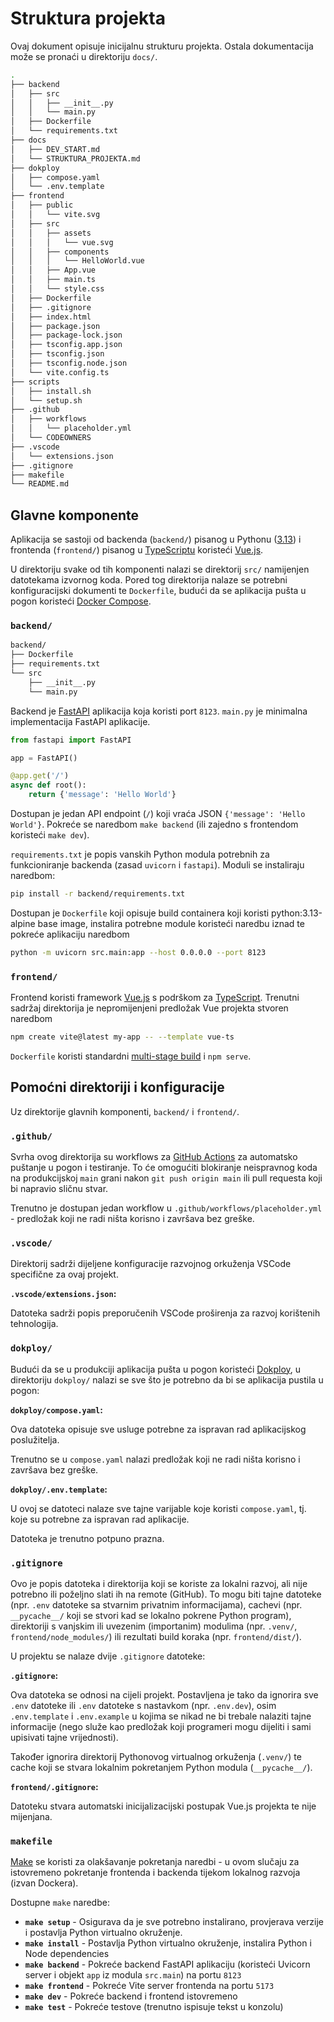 # Struktura projekta

Ovaj dokument opisuje inicijalnu strukturu projekta. Ostala dokumentacija može se pronaći u direktoriju `docs/`.

```bash
.
├── backend
│   ├── src
│   │   ├── __init__.py
│   │   └── main.py
│   ├── Dockerfile
│   └── requirements.txt
├── docs
│   ├── DEV_START.md
│   └── STRUKTURA_PROJEKTA.md
├── dokploy
│   ├── compose.yaml
│   └── .env.template
├── frontend
│   ├── public
│   │   └── vite.svg
│   ├── src
│   │   ├── assets
│   │   │   └── vue.svg
│   │   ├── components
│   │   │   └── HelloWorld.vue
│   │   ├── App.vue
│   │   ├── main.ts
│   │   └── style.css
│   ├── Dockerfile
│   ├── .gitignore
│   ├── index.html
│   ├── package.json
│   ├── package-lock.json
│   ├── tsconfig.app.json
│   ├── tsconfig.json
│   ├── tsconfig.node.json
│   └── vite.config.ts
├── scripts
│   ├── install.sh
│   └── setup.sh
├── .github
│   ├── workflows
│   │   └── placeholder.yml
│   └── CODEOWNERS
├── .vscode
│   └── extensions.json
├── .gitignore
├── makefile
└── README.md
```

## Glavne komponente

Aplikacija se sastoji od backenda (`backend/`) pisanog u Pythonu ([3.13](https://www.python.org/downloads/release/python-3130/)) i frontenda (`frontend/`) pisanog u [TypeScriptu](https://www.typescriptlang.org/) koristeći [Vue.js](https://vuejs.org/).

U direktoriju svake od tih komponenti nalazi se direktorij `src/` namijenjen datotekama izvornog koda. Pored tog direktorija nalaze se potrebni konfiguracijski dokumenti te `Dockerfile`, budući da se aplikacija pušta u pogon koristeći [Docker Compose](https://docs.docker.com/compose/).

### `backend/`

```bash
backend/
├── Dockerfile
├── requirements.txt
└── src
    ├── __init__.py
    └── main.py
```

Backend je [FastAPI](https://fastapi.tiangolo.com/) aplikacija koja koristi port `8123`. `main.py` je minimalna implementacija FastAPI aplikacije.

```py
from fastapi import FastAPI

app = FastAPI()

@app.get('/')
async def root():
    return {'message': 'Hello World'}
```

Dostupan je jedan API endpoint (`/`) koji vraća JSON `{'message': 'Hello World'}`. Pokreće se naredbom `make backend` (ili zajedno s frontendom koristeći `make dev`).

`requirements.txt` je popis vanskih Python modula potrebnih za funkcioniranje backenda (zasad `uvicorn` i `fastapi`). Moduli se instaliraju naredbom:

```bash
pip install -r backend/requirements.txt
```

Dostupan je `Dockerfile` koji opisuje build containera koji koristi python:3.13-alpine base image, instalira potrebne module koristeći naredbu iznad te pokreće aplikaciju naredbom

```bash
python -m uvicorn src.main:app --host 0.0.0.0 --port 8123
```

### `frontend/`

Frontend koristi framework [Vue.js](https://vuejs.org/) s podrškom za [TypeScript](https://www.typescriptlang.org/). Trenutni sadržaj direktorija je nepromijenjeni predložak Vue projekta stvoren naredbom

```bash
npm create vite@latest my-app -- --template vue-ts
```

`Dockerfile` koristi standardni [multi-stage build](https://docs.docker.com/build/building/multi-stage/) i `npm serve`.

## Pomoćni direktoriji i konfiguracije

Uz direktorije glavnih komponenti, `backend/` i `frontend/`.

### `.github/`

Svrha ovog direktorija su workflows za [GitHub Actions](https://github.com/features/actions) za automatsko puštanje u pogon i testiranje. To će omogućiti blokiranje neispravnog koda na produkcijskoj `main` grani nakon `git push origin main` ili pull requesta koji bi napravio sličnu stvar.

Trenutno je dostupan jedan workflow u `.github/workflows/placeholder.yml` - predložak koji ne radi ništa korisno i završava bez greške.

### `.vscode/`

Direktorij sadrži dijeljene konfiguracije razvojnog orkuženja VSCode specifične za ovaj projekt.

**`.vscode/extensions.json`:**

Datoteka sadrži popis preporučenih VSCode proširenja za razvoj korištenih tehnologija.

### `dokploy/`

Budući da se u produkciji aplikacija pušta u pogon koristeći [Dokploy](https://dokploy.com/), u direktoriju `dokploy/` nalazi se sve što je potrebno da bi se aplikacija pustila u pogon:

**`dokploy/compose.yaml`:**

Ova datoteka opisuje sve usluge potrebne za ispravan rad aplikacijskog poslužitelja.

Trenutno se u `compose.yaml` nalazi predložak koji ne radi ništa korisno i završava bez greške.

**`dokploy/.env.template`:**

U ovoj se datoteci nalaze sve tajne varijable koje koristi `compose.yaml`, tj. koje su potrebne za ispravan rad aplikacije.

Datoteka je trenutno potpuno prazna.

### `.gitignore`

Ovo je popis datoteka i direktorija koji se koriste za lokalni razvoj, ali nije potrebno ili poželjno slati ih na remote (GitHub). To mogu biti tajne datoteke (npr. `.env` datoteke sa stvarnim privatnim informacijama), cachevi (npr. `__pycache__/` koji se stvori kad se lokalno pokrene Python program), direktoriji s vanjskim ili uvezenim (importanim) modulima (npr. `.venv/`, `frontend/node_modules/`) ili rezultati build koraka (npr. `frontend/dist/`).

U projektu se nalaze dvije `.gitignore` datoteke:

**`.gitignore`:**

Ova datoteka se odnosi na cijeli projekt. Postavljena je tako da ignorira sve `.env` datoteke ili `.env` datoteke s nastavkom (npr. `.env.dev`), osim `.env.template` i `.env.example` u kojima se nikad ne bi trebale nalaziti tajne informacije (nego služe kao predložak koji programeri mogu dijeliti i sami upisivati tajne vrijednosti).

Također ignorira direktorij Pythonovog virtualnog orkuženja (`.venv/`) te cache koji se stvara lokalnim pokretanjem Python modula (`__pycache__/`).

**`frontend/.gitignore`:**

Datoteku stvara automatski inicijalizacijski postupak Vue.js projekta te nije mijenjana.

### `makefile`

[Make](https://en.wikipedia.org/wiki/Make_(software)) se koristi za olakšavanje pokretanja naredbi - u ovom slučaju za istovremeno pokretanje frontenda i backenda tijekom lokalnog razvoja (izvan Dockera).

Dostupne `make` naredbe:

- **`make setup`** - Osigurava da je sve potrebno instalirano, provjerava verzije i postavlja Python virtualno okruženje.
- **`make install`** - Postavlja Python virtualno okruženje, instalira Python i Node dependencies
- **`make backend`** - Pokreće backend FastAPI aplikaciju (koristeći Uvicorn server i objekt `app` iz modula `src.main`) na portu `8123`
- **`make frontend`** - Pokreće Vite server frontenda na portu `5173`
- **`make dev`** - Pokreće backend i frontend istovremeno
- **`make test`** - Pokreće testove (trenutno ispisuje tekst u konzolu)
